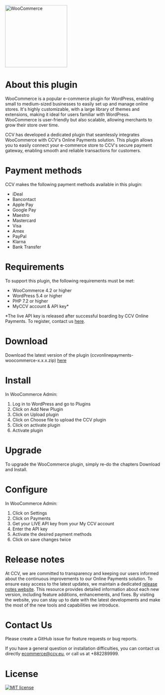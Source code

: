 <img src="https://github.com/user-attachments/assets/b1575453-415d-4e8b-92a8-48ff8ab5f53a" alt="WooCommerce" width="200"/>

# About this plugin
WooCommerce is a popular e-commerce plugin for WordPress, enabling small to medium-sized businesses to easily set up and manage online stores. It's highly customizable, with a large library of themes and extensions, making it ideal for users familiar with WordPress. WooCommerce is user-friendly but also scalable, allowing merchants to grow their store over time.

CCV has developed a dedicated plugin that seamlessly integrates WooCommerce with CCV's Online Payments solution. This plugin allows you to easily connect your e-commerce store to CCV's secure payment gateway, enabling smooth and reliable transactions for customers.

# Payment methods
CCV makes the following payment methods available in this plugin: 
- iDeal
- Bancontact
- Apple Pay
- Google Pay
- Maestro
- Mastercard
- Visa
- Amex
- PayPal
- Klarna
- Bank Transfer	

# Requirements
To support this plugin, the following requirements must be met:
-	WooCommerce 4.2 or higher
-	WordPress 5.4 or higher
-	PHP 7.2 or higher
-	MyCCV account & API key*

*The live API key is released after successful boarding by CCV Online Payments. To register, contact us [here](https://www.ccv.eu/en/solutions/payment-services/ccv-online-payments/partners/online-payments-form/).

# Download
Download the latest version of the plugin (ccvonlinepayments-woocommerce-x.x.x.zip) [here](https://github.com/CCV/ccvonlinepayments-woocommerce/releases/latest)

# Install
In WooCommerce Admin:
1.	Log in to WordPress and go to Plugins
2.	Click on Add New Plugin
3.	Click on Upload plugin
4.	Click on Choose file to upload the CCV plugin
5.	Click on activate plugin
6.	Activate plugin

# Upgrade
To upgrade the WooCommerce plugin, simply re-do the chapters Download and Install.

# Configure
In WooCommerce Admin:
1.	Click on Settings
2.	Click on Payments
3.	Get your LIVE API key from your My CCV account
4.	Enter the API key
5.	Activate the desired payment methods
6.	Click on save changes twice

# Release notes
At CCV, we are committed to transparency and keeping our users informed about the continuous improvements to our Online Payments solution. To ensure easy access to the latest updates, we maintain a dedicated [release notes website](https://onlinepayments.ccvlab.eu/). This resource provides detailed information about each new version, including feature additions, enhancements, and fixes. By visiting the website, you can stay up to date with the latest developments and make the most of the new tools and capabilities we introduce.

# Contact Us
Please create a GitHub issue for feature requests or bug reports.

If you have a general question or installation difficulties, you can contact us directly ecommerce@ccv.eu, or call us at +882289999.

# License

[![MIT license](https://img.shields.io/github/license/CCV/ccvonlinepayments-woocommerce)](https://github.com/CCV/ccvonlinepayments-woocommerce/blob/master/LICENSE.txt)
